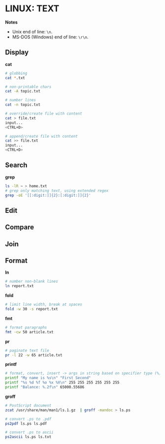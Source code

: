 # LINUX: TEXT

**Notes**
- Unix end of line: `\n`.
- MS-DOS (Windows) end of line: `\r\n`.

## Display

**cat**

```bash
# globbing
cat *.txt

# non-printable chars
cat -A topic.txt

# number lines
cat -n topic.txt

# override/create file with content
cat > file.txt
input...
<CTRL+D>

# append/create file with content
cat >> file.txt
input...
<CTRL+D>
```

## Search

**grep**

```bash
ls -lR ~ > home.txt 
# grep only matching text, using extended regex
grep -oE '[[:digit:]]{2}:[:digit:]]{2}'
```

## Edit


## Compare


## Join


## Format

**ln**

```bash
# number non-blank lines
ln report.txt
```

**fold**

```bash
# limit line width, break at spaces
fold -w 30 -s report.txt
```

**fmt**

```bash
# format paragraphs
fmt -cw 50 article.txt
```

**pr**

```bash
# paginate text file
pr -l 22 -w 65 article.txt
```

**printf**

```bash
# format, convert, insert -> args in string based on specifier type (%)
printf "My name is %s\n" "First Second"
printf "%s %d %f %o %x %X\n" 255 255 255 255 255 255
printf "Balance: %.2f\n" 65000.55686
```

**groff**

```bash
# PostScript document
zcat /usr/share/man/man1/ls.1.gz  | groff -mandoc > ls.ps

# convert .ps to .pdf
ps2pdf ls.ps ls.pdf

# convert .ps to ascii
ps2ascii ls.ps ls.txt
```